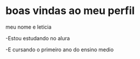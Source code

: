 # boas vindas ao meu perfil

meu nome e leticia

-Estou estudando no alura

-E cursando o primeiro ano do ensino medio
